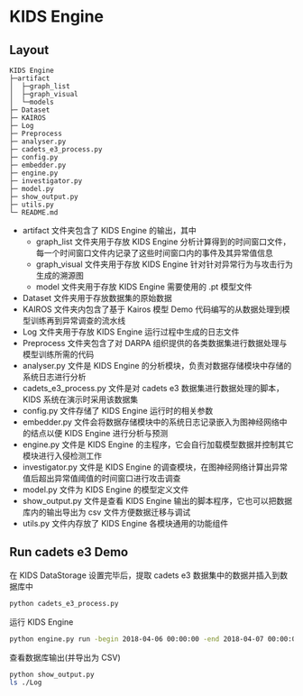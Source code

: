 <!--
 * @Date: 2024-07-14 13:11:11
 * @LastEditTime: 2024-07-14 14:49:57
 * @Description: 
-->
# KIDS Engine

## Layout

```plaintext
KIDS Engine
├─artifact
│  ├─graph_list
│  ├─graph_visual
│  └─models
├─ Dataset
├─ KAIROS
├─ Log
├─ Preprocess
├─ analyser.py
├─ cadets_e3_process.py
├─ config.py
├─ embedder.py
├─ engine.py
├─ investigator.py
├─ model.py
├─ show_output.py
├─ utils.py
└─ README.md
```

- artifact 文件夹包含了 KIDS Engine 的输出，其中
  - graph_list 文件夹用于存放 KIDS Engine 分析计算得到的时间窗口文件，每一个时间窗口文件内记录了这些时间窗口内的事件及其异常值信息
  - graph_visual 文件夹用于存放 KIDS Engine 针对针对异常行为与攻击行为生成的溯源图
  - model 文件夹用于存放 KIDS Engine 需要使用的 .pt 模型文件
- Dataset 文件夹用于存放数据集的原始数据
- KAIROS 文件夹内包含了基于 Kairos 模型 Demo 代码编写的从数据处理到模型训练再到异常调查的流水线
- Log 文件夹用于存放 KIDS Engine 运行过程中生成的日志文件
- Preprocess 文件夹包含了对 DARPA 组织提供的各类数据集进行数据处理与模型训练所需的代码
- analyser.py 文件是 KIDS Engine 的分析模块，负责对数据存储模块中存储的系统日志进行分析
- cadets_e3_process.py 文件是对 cadets e3 数据集进行数据处理的脚本，KIDS 系统在演示时采用该数据集
- config.py 文件存储了 KIDS Engine 运行时的相关参数
- embedder.py 文件会将数据存储模块中的系统日志记录嵌入为图神经网络中的结点以便 KIDS Engine 进行分析与预测
- engine.py 文件是 KIDS Engine 的主程序，它会自行加载模型数据并控制其它模块进行入侵检测工作
- investigator.py 文件是 KIDS Engine 的调查模块，在图神经网络计算出异常值后超出异常值阈值的时间窗口进行攻击调查
- model.py 文件为 KIDS Engine 的模型定义文件
- show_output.py 文件是查看 KIDS Engine 输出的脚本程序，它也可以把数据库内的输出导出为 csv 文件方便数据迁移与调试
- utils.py 文件内存放了 KIDS Engine 各模块通用的功能组件

## Run cadets e3 Demo

在 KIDS DataStorage 设置完毕后，提取 cadets e3 数据集中的数据并插入到数据库中

```bash
python cadets_e3_process.py
```

运行 KIDS Engine

```bash
python engine.py run -begin 2018-04-06 00:00:00 -end 2018-04-07 00:00:00
```

查看数据库输出(并导出为 CSV)

```bash
python show_output.py
ls ./Log
```
